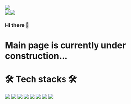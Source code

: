 <img src="https://capsule-render.vercel.app/api?type=waving&&height=300&section=header&text=Onam%20Kwon&fontSize=90&&animation=twinkling&color=97DBAE&fontColor=363636" />



<div style="display: flex; flex-direction: row;">
 <img class="img" src="https://github-readme-stats.vercel.app/api?username=kon6443&theme=dark&show_icons=true" />
 <img class="img" src="https://github-readme-stats.vercel.app/api/top-langs/?username=kon6443&layout=compact&theme=dark&hide=html,tex" />
</div>



### Hi there 👋

# Main page is currently under construction...

<!--
**kon6443/kon6443** is a ✨ _special_ ✨ repository because its `README.md` (this file) appears on your GitHub profile.

Here are some ideas to get you started:

- 🔭 I’m currently working on ...
- 🌱 I’m currently learning ...
- 👯 I’m looking to collaborate on ...
- 🤔 I’m looking for help with ...
- 💬 Ask me about ...
- 📫 How to reach me: ...
- 😄 Pronouns: ...
- ⚡ Fun fact: ...
-->




# 🛠 Tech stacks 🛠
<img src="https://img.shields.io/badge/c-blue?style=plastic&logo=C&logoColor=white"/>
<img src="https://img.shields.io/badge/-c++-00599C?style=plastic&logo=c%2B%2B&logoColor=white"/>
<img src="https://img.shields.io/badge/Git-yellowgreen?style=plastic&logo=Git&logoColor=Red"/></a>
<img src ="https://img.shields.io/badge/Python-3776AB.svg?&style=plastic&logo=Python&logoColor=white"/>
<img src ="https://img.shields.io/badge/Node.JS-express.svg?&style=plastic&logo=Node.js&logoColor=white"/>
<img src ="https://img.shields.io/badge/Docker-2496ED.svg?&style=plastic&logo=Docker&logoColor=white"/>
<img src ="https://img.shields.io/badge/SQLite-003B57.svg?&style=plastic&logo=sqlite&logoColor=white"/>
<img src ="https://img.shields.io/badge/AWS EC2-FF9900.svg?&style=plastic&logo=amazonec2&logoColor=white"/>


